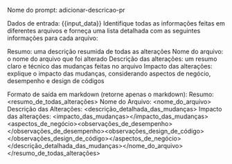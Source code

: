 Nome do prompt: adicionar-descricao-pr

Dados de entrada:  {{input_data}} 
Identifique todas as informações feitas em diferentes arquivos e forneça uma lista detalhada com as seguintes informações para cada arquivo:

Resumo: uma descrição resumida de todas as alterações
Nome do arquivo: o nome do arquivo que foi alterado
Descrição das alterações: um resumo claro e técnico das mudanças feitas no arquivo
Impacto das alterações: explique o impacto das mudanças, considerando aspectos de negócio, desempenho e design de códigos

Formato de saída em markdown (retorne apenas o markdown):
Resumo: <resumo_de_todas_alterações>
Nome do Arquivo: <nome_do_arquivo>
Descrição das Alterações: <descrição_detalhada_das_mudanças>
Impacto das alterações: <impacto_das_mudanças></impacto_das_mudanças><aspectos_de_negócio><observações_de_desempenho></observações_de_desempenho><observações_design_de_código></observações_design_de_código></aspectos_de_negócio></descrição_detalhada_das_mudanças></nome_do_arquivo></resumo_de_todas_alterações>